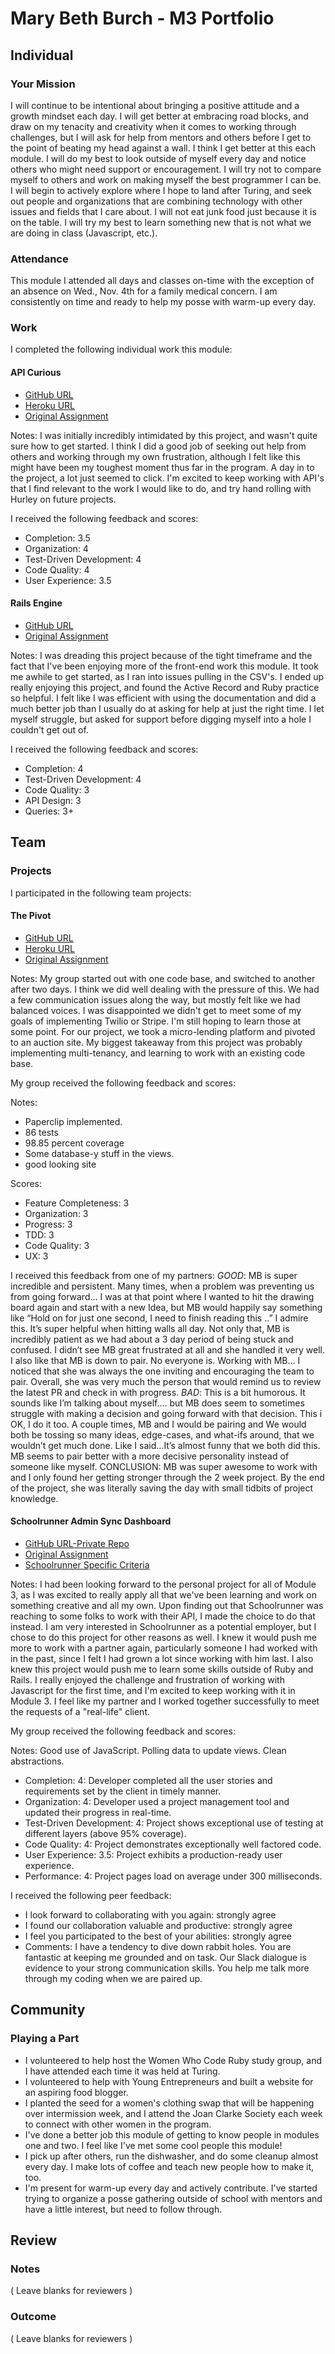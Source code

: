 # Mary Beth Burch - M3 Portfolio

## Individual

### Your Mission

I will continue to be intentional about bringing a positive attitude and a growth mindset each day. I will get better at embracing road blocks, and draw on my tenacity and creativity when it comes to working through challenges, but I will ask for help from mentors and others before I get to the point of beating my head against a wall. I think I get better at this each module. I will do my best to look outside of myself every day and notice others who might need support or encouragement. I will try not to compare myself to others and work on making myself the best programmer I can be. I will begin to actively explore where I hope to land after Turing, and seek out people and organizations that are combining technology with other issues and fields that I care about. I will not eat junk food just because it is on the table. I will try my best to learn something new that is not what we are doing in class (Javascript, etc.).
​
### Attendance

This module I attended all days and classes on-time with the exception of an absence on Wed., Nov. 4th for a family medical concern. I am consistently on time and ready to help my posse with warm-up every day.

### Work

I completed the following individual work this module:

#### API Curious

* [GitHub URL](https://github.com/mbburch/tinyposts)
* [Heroku URL](https://tinyposts-mb.herokuapp.com)
* [Original Assignment](https://github.com/turingschool/lesson_plans/blob/master/ruby_03-professional_rails_applications/apicurious.md)

Notes: I was initially incredibly intimidated by this project, and wasn't quite sure how to get started. I think I did a good job of seeking out help from others and working through my own frustration, although I felt like this might have been my toughest moment thus far in the program. A day in to the project, a lot just seemed to click. I'm excited to keep working with API's that I find relevant to the work I would like to do, and try hand rolling with Hurley on future projects.

I received the following feedback and scores:

* Completion: 3.5
* Organization: 4
* Test-Driven Development: 4
* Code Quality: 4
* User Experience: 3.5

#### Rails Engine

* [GitHub URL](https://github.com/mbburch/rails-engine)
* [Original Assignment](https://github.com/turingschool/lesson_plans/blob/master/ruby_03-professional_rails_applications/rails_engine.md)

Notes: I was dreading this project because of the tight timeframe and the fact that I've been enjoying more of the front-end work this module. It took me awhile to get started, as I ran into issues pulling in the CSV's. I ended up really enjoying this project, and found the Active Record and Ruby practice so helpful. I felt like I was efficient with using the documentation and did a much better job than I usually do at asking for help at just the right time. I let myself struggle, but asked for support before digging myself into a hole I couldn't get out of.

I received the following feedback and scores:

* Completion: 4
* Test-Driven Development: 4
* Code Quality: 3
* API Design: 3
* Queries: 3+

## Team

### Projects

I participated in the following team projects:

#### The Pivot

* [GitHub URL](https://github.com/mbburch/the-pivot)
* [Heroku URL](https://bidday.herokuapp.com)
* [Original Assignment](https://github.com/turingschool/lesson_plans/blob/master/ruby_03-professional_rails_applications/the_pivot.md)

Notes: My group started out with one code base, and switched to another after two days. I think we did well dealing with the pressure of this. We had a few communication issues along the way, but mostly felt like we had balanced voices. I was disappointed we didn't get to meet some of my goals of implementing Twilio or Stripe. I'm still hoping to learn those at some point. For our project, we took a micro-lending platform and pivoted to an auction site. My biggest takeaway from this project was probably implementing multi-tenancy, and learning to work with an existing code base.

My group received the following feedback and scores:

Notes:

* Paperclip implemented.
* 86 tests
* 98.85 percent coverage
* Some database-y stuff in the views.
* good looking site

Scores:

* Feature Completeness: 3
* Organization: 3
* Progress: 3
* TDD: 3
* Code Quality: 3
* UX: 3

I received this feedback from one of my partners: *GOOD*​: MB is super incredible and persistent. Many times, when a problem was preventing us from going forward… I was at that point where I wanted to hit the drawing board again and start with a new Idea, but MB would happily say something like “Hold on for just one second, I need to finish reading this ..” I admire this. It’s super helpful when hitting walls all day. Not only that, MB is incredibly patient as we had about a 3 day period of being stuck and confused. I didn’t see MB great frustrated at all and she handled it very well. I also like that MB is down to pair. No everyone is. Working with MB… I noticed that she was always the one inviting and encouraging the team to pair. Overall, she was very much the person that would remind us to review the latest PR and check in with progress. ​*BAD*​: This is a bit humorous. It sounds like I’m talking about myself…. but MB does seem to sometimes struggle with making a decision and going forward with that decision. This i OK, I do it too. A couple times, MB and I would be pairing and We would both be tossing so many ideas, edge-cases, and what-ifs around, that we wouldn’t get much done. Like I said…It’s almost funny that we both did this. MB seems to pair better with a more decisive personality instead of someone like myself. CONCLUSION: MB was super awesome to work with and I only found her getting stronger through the 2 week project. By the end of the project, she was literally saving the day with small tidbits of project knowledge.

#### Schoolrunner Admin Sync Dashboard

* [GitHub URL-Private Repo](https://github.com/Schoolrunner/tssd-1507-b)
* [Original Assignment](https://github.com/turingschool/lesson_plans/blob/master/ruby_03-professional_rails_applications/self_directed_project.md)
* [Schoolrunner Specific Criteria](https://docs.google.com/document/d/1cOphM8Wqt15RL06gbKcf7S88B6nAXc2VGkyN2zPlaxg/edit?usp=sharing)

Notes: I had been looking forward to the personal project for all of Module 3, as I was excited to really apply all that we've been learning and work on something creative and all my own. Upon finding out that Schoolrunner was reaching to some folks to work with their API, I made the choice to do that instead. I am very interested in Schoolrunner as a potential employer, but I chose to do this project for other reasons as well. I knew it would push me more to work with a partner again, particularly someone I had worked with in the past, since I felt I had grown a lot since working with him last. I also knew this project would push me to learn some skills outside of Ruby and Rails. I really enjoyed the challenge and frustration of working with Javascript for the first time, and I'm excited to keep working with it in Module 3. I feel like my partner and I worked together successfully to meet the requests of a "real-life" client.

My group received the following feedback and scores:

Notes: Good use of JavaScript. Polling data to update views. Clean abstractions.

* Completion: 4: Developer completed all the user stories and requirements set by the client in timely manner.
* Organization: 4: Developer used a project management tool and updated their progress in real-time.
* Test-Driven Development: 4: Project shows exceptional use of testing at different layers (above 95% coverage).
* Code Quality: 4: Project demonstrates exceptionally well factored code.
* User Experience: 3.5: Project exhibits a production-ready user experience.
* Performance: 4: Project pages load on average under 300 milliseconds.

I received the following peer feedback:

* I look forward to collaborating with you again: strongly agree
* I found our collaboration valuable and productive: strongly agree
* I feel you participated to the best of your abilities: strongly agree
* Comments: I have a tendency to dive down rabbit holes. You are fantastic at keeping me grounded and on task. Our Slack dialogue is evidence to your strong communication skills. You help me talk more through my coding when we are paired up.

## Community

### Playing a Part

* I volunteered to help host the Women Who Code Ruby study group, and I have attended each time it was held at Turing.
* I volunteered to help with Young Entrepreneurs and built a website for an aspiring food blogger.
* I planted the seed for a women's clothing swap that will be happening over intermission week, and I attend the Joan Clarke Society each week to connect with other women in the program.
* I've done a better job this module of getting to know people in modules one and two. I feel like I've met some cool people this module!
* I pick up after others, run the dishwasher, and do some cleanup almost every day. I make lots of coffee and teach new people how to make it, too.
* I'm present for warm-up every day and actively contribute. I've started trying to organize a posse gathering outside of school with mentors and have a little interest, but need to follow through.

## Review

### Notes

( Leave blanks for reviewers )

### Outcome

( Leave blanks for reviewers )
